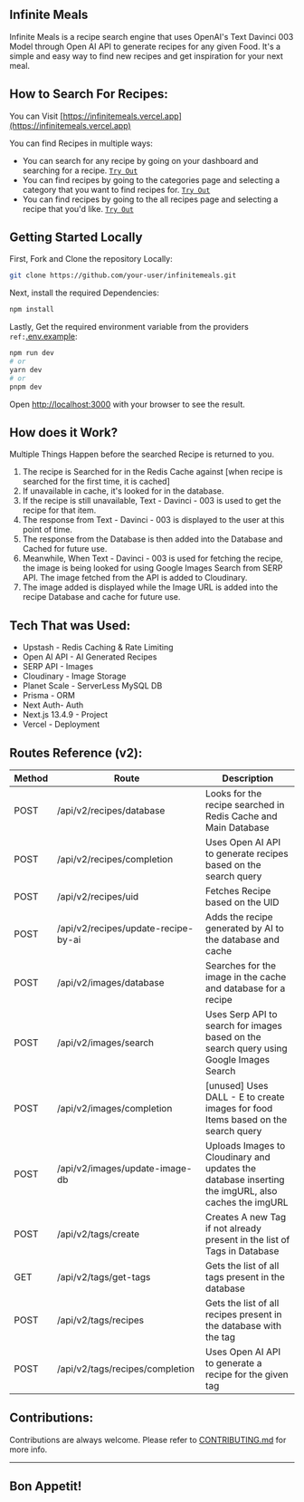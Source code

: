 ## Infinite Meals

Infinite Meals is a recipe search engine that uses OpenAI's Text Davinci 003 Model through Open AI API to generate recipes for any given Food. It's a simple and easy way to find new recipes and get inspiration for your next meal.

## How to Search For Recipes:

You can Visit [https://infinitemeals.vercel.app](https://infinitemeals.vercel.app)

You can find Recipes in multiple ways:

- You can search for any recipe by going on your dashboard and searching for a recipe.
  [`Try Out`](https://infinitemeals.vercel.app/dashboard)
- You can find recipes by going to the categories page and selecting a category that you want to find recipes for.
  [`Try Out`](https://infinitemeals.vercel.app/categories)
- You can find recipes by going to the all recipes page and selecting a recipe that you'd like.
  [`Try Out`](https://infinitemeals.vercel.app/recipes)

## Getting Started Locally

First, Fork and Clone the repository Locally:

```bash
git clone https://github.com/your-user/infinitemeals.git
```

Next, install the required Dependencies:

```bash
npm install
```

Lastly, Get the required environment variable from the providers `ref:`[.env.example](/.env.example):

```bash
npm run dev
# or
yarn dev
# or
pnpm dev
```

Open [http://localhost:3000](http://localhost:3000) with your browser to see the result.

## How does it Work?

Multiple Things Happen before the searched Recipe is returned to you.

1. The recipe is Searched for in the Redis Cache against [when recipe is searched for the first time, it is cached]
2. If unavailable in cache, it's looked for in the database.
3. If the recipe is still unavailable, Text - Davinci - 003 is used to get the recipe for that item.
4. The response from Text - Davinci - 003 is displayed to the user at this point of time.
5. The response from the Database is then added into the Database and Cached for future use.
6. Meanwhile, When Text - Davinci - 003 is used for fetching the recipe, the image is being looked for using Google Images Search from SERP API. The image fetched from the API is added to Cloudinary.
7. The image added is displayed while the Image URL is added into the recipe Database and cache for future use.

## Tech That was Used:

- Upstash - Redis Caching & Rate Limiting
- Open AI API - AI Generated Recipes
- SERP API - Images
- Cloudinary - Image Storage
- Planet Scale - ServerLess MySQL DB
- Prisma - ORM
- Next Auth- Auth
- Next.js 13.4.9 - Project
- Vercel - Deployment

## Routes Reference (v2):

| Method | Route                            | Description                                                                   |
|--------|----------------------------------|-------------------------------------------------------------------------------|
| POST   | /api/v2/recipes/database         | Looks for the recipe searched in Redis Cache and Main Database                |
| POST   | /api/v2/recipes/completion       | Uses Open AI API to generate recipes based on the search query                 |
| POST   | /api/v2/recipes/uid              | Fetches Recipe based on the UID                                               |
| POST   | /api/v2/recipes/update-recipe-by-ai | Adds the recipe generated by AI to the database and cache                    |
| POST   | /api/v2/images/database          | Searches for the image in the cache and database for a recipe                 |
| POST   | /api/v2/images/search            | Uses Serp API to search for images based on the search query using Google Images Search  |
| POST   | /api/v2/images/completion        | [unused] Uses DALL - E to create images for food Items based on the search query |
| POST   | /api/v2/images/update-image-db   | Uploads Images to Cloudinary and updates the database inserting the imgURL, also caches the imgURL  |
| POST   | /api/v2/tags/create              | Creates A new Tag if not already present in the list of Tags in Database       |
| GET    | /api/v2/tags/get-tags            | Gets the list of all tags present in the database                              |
| POST   | /api/v2/tags/recipes            | Gets the list of all recipes present in the database with the tag               |
| POST   | /api/v2/tags/recipes/completion  | Uses Open AI API to generate a recipe for the given tag                          |
## Contributions: 

Contributions are always welcome. Please refer to [CONTRIBUTING.md](/CONTRIBUTING.md) for more info.

---

## Bon Appetit!